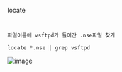 locate
#
`파일이름에 vsftpd가 들어간 .nse파일 찾기`
```
locate *.nse | grep vsftpd
```
![image](https://user-images.githubusercontent.com/61821641/152244306-d206b9ec-448e-4af5-8b91-759bf5fe5ff7.png)